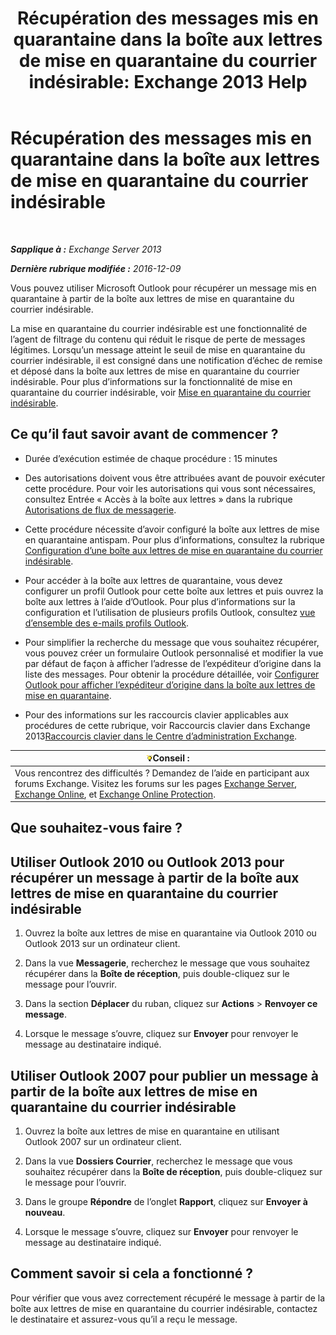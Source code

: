 ﻿---
title: 'Récupération des messages mis en quarantaine dans la boîte aux lettres de mise en quarantaine du courrier indésirable: Exchange 2013 Help'
TOCTitle: Récupération des messages mis en quarantaine dans la boîte aux lettres de mise en quarantaine du courrier indésirable
ms:assetid: 7a86bfde-f868-4689-bdec-5f01e52b510d
ms:mtpsurl: https://technet.microsoft.com/fr-fr/library/Aa998920(v=EXCHG.150)
ms:contentKeyID: 50478522
ms.date: 05/23/2018
mtps_version: v=EXCHG.150
ms.translationtype: MT
---

# Récupération des messages mis en quarantaine dans la boîte aux lettres de mise en quarantaine du courrier indésirable

 

_**Sapplique à :** Exchange Server 2013_

_**Dernière rubrique modifiée :** 2016-12-09_

Vous pouvez utiliser Microsoft Outlook pour récupérer un message mis en quarantaine à partir de la boîte aux lettres de mise en quarantaine du courrier indésirable.

La mise en quarantaine du courrier indésirable est une fonctionnalité de l’agent de filtrage du contenu qui réduit le risque de perte de messages légitimes. Lorsqu’un message atteint le seuil de mise en quarantaine du courrier indésirable, il est consigné dans une notification d’échec de remise et déposé dans la boîte aux lettres de mise en quarantaine du courrier indésirable. Pour plus d’informations sur la fonctionnalité de mise en quarantaine du courrier indésirable, voir [Mise en quarantaine du courrier indésirable](spam-quarantine-exchange-2013-help.md).

## Ce qu’il faut savoir avant de commencer ?

  - Durée d’exécution estimée de chaque procédure : 15 minutes

  - Des autorisations doivent vous être attribuées avant de pouvoir exécuter cette procédure. Pour voir les autorisations qui vous sont nécessaires, consultez Entrée « Accès à la boîte aux lettres » dans la rubrique [Autorisations de flux de messagerie](mail-flow-permissions-exchange-2013-help.md).

  - Cette procédure nécessite d’avoir configuré la boîte aux lettres de mise en quarantaine antispam. Pour plus d’informations, consultez la rubrique [Configuration d’une boîte aux lettres de mise en quarantaine du courrier indésirable](configure-a-spam-quarantine-mailbox-exchange-2013-help.md).

  - Pour accéder à la boîte aux lettres de quarantaine, vous devez configurer un profil Outlook pour cette boîte aux lettres et puis ouvrez la boîte aux lettres à l’aide d’Outlook. Pour plus d’informations sur la configuration et l’utilisation de plusieurs profils Outlook, consultez [vue d’ensemble des e-mails profils Outlook](https://go.microsoft.com/fwlink/p/?linkid=178975).

  - Pour simplifier la recherche du message que vous souhaitez récupérer, vous pouvez créer un formulaire Outlook personnalisé et modifier la vue par défaut de façon à afficher l’adresse de l’expéditeur d’origine dans la liste des messages. Pour obtenir la procédure détaillée, voir [Configurer Outlook pour afficher l’expéditeur d’origine dans la boîte aux lettres de mise en quarantaine](configure-outlook-to-show-the-original-sender-in-the-quarantine-mailbox-exchange-2013-help.md).

  - Pour des informations sur les raccourcis clavier applicables aux procédures de cette rubrique, voir Raccourcis clavier dans Exchange 2013[Raccourcis clavier dans le Centre d’administration Exchange](keyboard-shortcuts-in-the-exchange-admin-center-exchange-online-protection-help.md).

<table>
<thead>
<tr class="header">
<th><img src="images/Bb125224.tip(EXCHG.150).gif" title="Conseil" alt="Conseil" />Conseil :</th>
</tr>
</thead>
<tbody>
<tr class="odd">
<td>Vous rencontrez des difficultés ? Demandez de l’aide en participant aux forums Exchange. Visitez les forums sur les pages <a href="https://go.microsoft.com/fwlink/p/?linkid=60612">Exchange Server</a>, <a href="https://go.microsoft.com/fwlink/p/?linkid=267542">Exchange Online</a>, et <a href="https://go.microsoft.com/fwlink/p/?linkid=285351">Exchange Online Protection</a>.</td>
</tr>
</tbody>
</table>


## Que souhaitez-vous faire ?

## Utiliser Outlook 2010 ou Outlook 2013 pour récupérer un message à partir de la boîte aux lettres de mise en quarantaine du courrier indésirable

1.  Ouvrez la boîte aux lettres de mise en quarantaine via Outlook 2010 ou Outlook 2013 sur un ordinateur client.

2.  Dans la vue **Messagerie**, recherchez le message que vous souhaitez récupérer dans la **Boîte de réception**, puis double-cliquez sur le message pour l’ouvrir.

3.  Dans la section **Déplacer** du ruban, cliquez sur **Actions** \> **Renvoyer ce message**.

4.  Lorsque le message s’ouvre, cliquez sur **Envoyer** pour renvoyer le message au destinataire indiqué.

## Utiliser Outlook 2007 pour publier un message à partir de la boîte aux lettres de mise en quarantaine du courrier indésirable

1.  Ouvrez la boîte aux lettres de mise en quarantaine en utilisant Outlook 2007 sur un ordinateur client.

2.  Dans la vue **Dossiers Courrier**, recherchez le message que vous souhaitez récupérer dans la **Boîte de réception**, puis double-cliquez sur le message pour l’ouvrir.

3.  Dans le groupe **Répondre** de l’onglet **Rapport**, cliquez sur **Envoyer à nouveau**.

4.  Lorsque le message s’ouvre, cliquez sur **Envoyer** pour renvoyer le message au destinataire indiqué.

## Comment savoir si cela a fonctionné ?

Pour vérifier que vous avez correctement récupéré le message à partir de la boîte aux lettres de mise en quarantaine du courrier indésirable, contactez le destinataire et assurez-vous qu’il a reçu le message.

